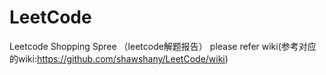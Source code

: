 # LeetCode
Leetcode Shopping Spree （leetcode解题报告）
please refer wiki(参考对应的wiki:https://github.com/shawshany/LeetCode/wiki)
